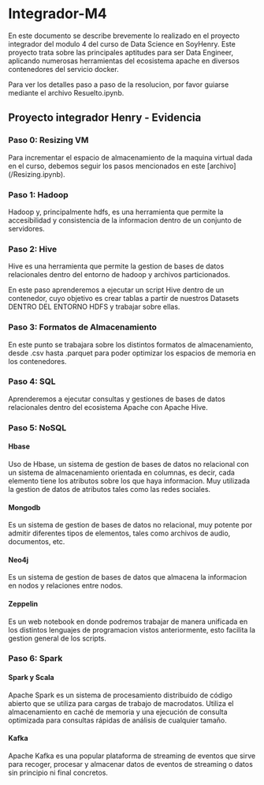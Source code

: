 # Integrador-M4

En este documento se describe brevemente lo realizado en el proyecto integrador del modulo 4 del curso de Data Science en SoyHenry. Este proyecto trata sobre las principales aptitudes para ser Data Engineer, aplicando numerosas herramientas del ecosistema apache en diversos contenedores del servicio docker.

Para ver los detalles paso a paso de la resolucion, por favor guiarse mediante el archivo Resuelto.ipynb.

## Proyecto integrador Henry - Evidencia

### Paso 0: Resizing VM

Para incrementar el espacio de almacenamiento de la maquina virtual dada en el curso, debemos seguir los pasos mencionados en este [archivo] (/Resizing.ipynb).

### Paso 1: Hadoop

Hadoop y, principalmente hdfs, es una herramienta que permite la accesibilidad y consistencia de la informacion dentro de un conjunto de servidores.

### Paso 2: Hive

Hive es una herramienta que permite la gestion de bases de datos relacionales dentro del entorno de hadoop y archivos particionados.

En este paso aprenderemos a ejecutar un script Hive dentro de un contenedor, cuyo objetivo es crear tablas a partir de nuestros Datasets DENTRO DEL ENTORNO HDFS y trabajar sobre ellas.

### Paso 3: Formatos de Almacenamiento

En este punto se trabajara sobre los distintos formatos de almacenamiento, desde .csv hasta .parquet para poder optimizar los espacios de memoria en los contenedores.

### Paso 4: SQL

Aprenderemos a ejecutar consultas y gestiones de bases de datos relacionales dentro del ecosistema Apache con Apache Hive.

### Paso 5: NoSQL

#### Hbase

Uso de Hbase, un sistema de gestion de bases de datos no relacional con un sistema de almacenamiento orientada en columnas, es decir, cada elemento tiene los atributos sobre los que haya informacion. Muy utilizada la gestion de datos de atributos tales como las redes sociales.

#### Mongodb

Es un sistema de gestion de bases de datos no relacional, muy potente por admitir diferentes tipos de elementos, tales como archivos de audio, documentos, etc.

#### Neo4j

Es un sistema de gestion de bases de datos que almacena la informacion en nodos y relaciones entre nodos.

#### Zeppelin

Es un web notebook en donde podremos trabajar de manera unificada en los distintos lenguajes de programacion vistos anteriormente, esto facilita la gestion general de los scripts.

### Paso 6: Spark

#### Spark y Scala

Apache Spark es un sistema de procesamiento distribuido de código abierto que se utiliza para cargas de trabajo de macrodatos. Utiliza el almacenamiento en caché de memoria y una ejecución de consulta optimizada para consultas rápidas de análisis de cualquier tamaño.
 
#### Kafka

Apache Kafka es una popular plataforma de streaming de eventos que sirve para recoger, procesar y almacenar datos de eventos de streaming o datos sin principio ni final concretos.


